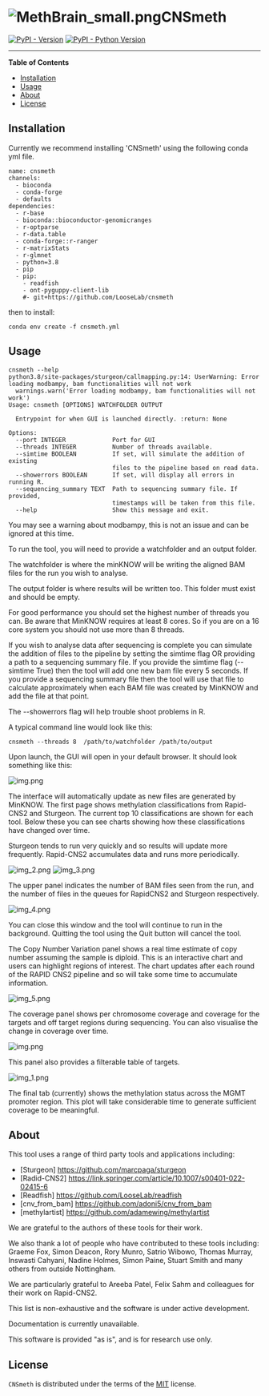# ![MethBrain_small.png](src%2Fmethnicegui%2Fimages%2FMethBrain_small.png)CNSmeth

[![PyPI - Version](https://img.shields.io/pypi/v/methnicegui.svg)](https://pypi.org/project/methnicegui)
[![PyPI - Python Version](https://img.shields.io/pypi/pyversions/methnicegui.svg)](https://pypi.org/project/methnicegui)

-----

**Table of Contents**

- [Installation](#installation)
- [Usage](#usage)
- [About](#about)
- [License](#license)


## Installation

Currently we recommend installing 'CNSmeth' using the following conda yml file.

```console
name: cnsmeth
channels:
  - bioconda
  - conda-forge
  - defaults
dependencies:
  - r-base
  - bioconda::bioconductor-genomicranges
  - r-optparse
  - r-data.table
  - conda-forge::r-ranger
  - r-matrixStats
  - r-glmnet
  - python=3.8
  - pip
  - pip:
    - readfish
    - ont-pyguppy-client-lib
    #- git+https://github.com/LooseLab/cnsmeth

```
then to install:

```console
conda env create -f cnsmeth.yml
```

## Usage

```console
cnsmeth --help
python3.8/site-packages/sturgeon/callmapping.py:14: UserWarning: Error loading modbampy, bam functionalities will not work
  warnings.warn('Error loading modbampy, bam functionalities will not work')
Usage: cnsmeth [OPTIONS] WATCHFOLDER OUTPUT

  Entrypoint for when GUI is launched directly. :return: None

Options:
  --port INTEGER             Port for GUI
  --threads INTEGER          Number of threads available.
  --simtime BOOLEAN          If set, will simulate the addition of existing
                             files to the pipeline based on read data.
  --showerrors BOOLEAN       If set, will display all errors in running R.
  --sequencing_summary TEXT  Path to sequencing summary file. If provided,
                             timestamps will be taken from this file.
  --help                     Show this message and exit.
```

You may see a warning about modbampy, this is not an issue and can be ignored at this time.

To run the tool, you will need to provide a watchfolder and an output folder. 

The watchfolder is where the minKNOW will be writing the aligned BAM files for the run you wish to analyse.

The output folder is where results will be written too. This folder must exist and should be empty.

For good performance you should set the highest number of threads you can. Be aware that MinKNOW requires at least 8 cores. So if you are on a 16 core system you should not use more than 8 threads.

If you wish to analyse data after sequencing is complete you can simulate the addition of files to the pipeline by setting the simtime flag OR providing a path to a sequencing summary file. If you provide the simtime flag (--simtime True) then the tool will add one new bam file every 5 seconds. If you provide a sequencing summary file then the tool will use that file to calculate approximately when each BAM file was created by MinKNOW and add the file at that point.

The --showerrors flag will help trouble shoot problems in R.

A typical command line would look like this:

```console
cnsmeth --threads 8  /path/to/watchfolder /path/to/output
```

Upon launch, the GUI will open in your default browser. It should look something like this:

![img.png](images/img.png)

The interface will automatically update as new files are generated by MinKNOW. The first page shows methylation classifications from Rapid-CNS2 and Sturgeon. The current top 10 classifications are shown for each tool. Below these you can see charts showing how these classifications have changed over time.

Sturgeon tends to run very quickly and so results will update more frequently. Rapid-CNS2 accumulates data and runs more periodically.

![img_2.png](images/img_2.png)
![img_3.png](images/img_3.png)

The upper panel indicates the number of BAM files seen from the run, and the number of files in the queues for RapidCNS2 and Sturgeon respectively.

![img_4.png](images/img_4.png)

You can close this window and the tool will continue to run in the background. Quitting the tool using the Quit button will cancel the tool. 

The Copy Number Variation panel shows a real time estimate of copy number assuming the sample is diploid. This is an interactive chart and users can highlight regions of interest. The chart updates after each round of the RAPID CNS2 pipeline and so will take some time to accumulate information.

![img_5.png](images/img_5.png)

The coverage panel shows per chromosome coverage and coverage for the targets and off target regions during sequencing. You can also visualise the change in coverage over time.

![img.png](images/img6.png)

This panel also provides a filterable table of targets.

![img_1.png](images/img_7.png)

The final tab (currently) shows the methylation status across the MGMT promoter region. This plot will take considerable time to generate sufficient coverage to be meaningful.





## About

This tool uses a range of third party tools and applications including:

- [Sturgeon] https://github.com/marcpaga/sturgeon
- [Radid-CNS2] https://link.springer.com/article/10.1007/s00401-022-02415-6
- [Readfish] https://github.com/LooseLab/readfish
- [cnv_from_bam] https://github.com/adoni5/cnv_from_bam
- [methylartist] https://github.com/adamewing/methylartist

We are grateful to the authors of these tools for their work.

We also thank a lot of people who have contributed to these tools including: Graeme Fox, Simon Deacon, Rory Munro, Satrio Wibowo, Thomas Murray, Inswasti Cahyani, Nadine Holmes, Simon Paine, Stuart Smith and many others from outside Nottingham.

We are particularly grateful to Areeba Patel, Felix Sahm and colleagues for their work on Rapid-CNS2.

This list is non-exhaustive and the software is under active development.

Documentation is currently unavailable.

This software is provided "as is", and is for research use only.


## License

`CNSmeth` is distributed under the terms of the [MIT](https://spdx.org/licenses/MIT.html) license.
